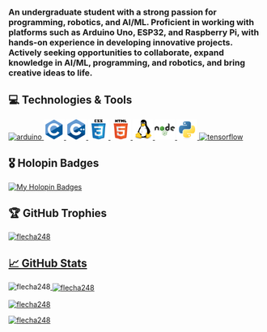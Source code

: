 <h3 align="left">An undergraduate student with a strong passion for programming, robotics, and AI/ML. Proficient in working with platforms such as Arduino Uno, ESP32, and Raspberry Pi, with hands-on experience in developing innovative projects. Actively seeking opportunities to collaborate, expand knowledge in AI/ML, programming, and robotics, and bring creative ideas to life.</h3>

## 💻 Technologies & Tools</h3>
<p align="left"> <a href="https://www.arduino.cc/" target="_blank" rel="noreferrer"> <img src="https://cdn.worldvectorlogo.com/logos/arduino-1.svg" alt="arduino" width="40" height="40"/> </a> <a href="https://www.cprogramming.com/" target="_blank" rel="noreferrer"> <img src="https://raw.githubusercontent.com/devicons/devicon/master/icons/c/c-original.svg" alt="c" width="40" height="40"/> </a> <a href="https://www.w3schools.com/cpp/" target="_blank" rel="noreferrer"> <img src="https://raw.githubusercontent.com/devicons/devicon/master/icons/cplusplus/cplusplus-original.svg" alt="cplusplus" width="40" height="40"/> </a> <a href="https://www.w3schools.com/css/" target="_blank" rel="noreferrer"> <img src="https://raw.githubusercontent.com/devicons/devicon/master/icons/css3/css3-original-wordmark.svg" alt="css3" width="40" height="40"/> </a> <a href="https://www.w3.org/html/" target="_blank" rel="noreferrer"> <img src="https://raw.githubusercontent.com/devicons/devicon/master/icons/html5/html5-original-wordmark.svg" alt="html5" width="40" height="40"/> </a> <a href="https://www.linux.org/" target="_blank" rel="noreferrer"> <img src="https://raw.githubusercontent.com/devicons/devicon/master/icons/linux/linux-original.svg" alt="linux" width="40" height="40"/> </a> <a href="https://nodejs.org" target="_blank" rel="noreferrer"> <img src="https://raw.githubusercontent.com/devicons/devicon/master/icons/nodejs/nodejs-original-wordmark.svg" alt="nodejs" width="40" height="40"/> </a> <a href="https://www.python.org" target="_blank" rel="noreferrer"> <img src="https://raw.githubusercontent.com/devicons/devicon/master/icons/python/python-original.svg" alt="python" width="40" height="40"/> </a> <a href="https://www.tensorflow.org" target="_blank" rel="noreferrer"> <img src="https://www.vectorlogo.zone/logos/tensorflow/tensorflow-icon.svg" alt="tensorflow" width="40" height="40"/> </a> </p>


## 🎖️ Holopin Badges
[![My Holopin Badges](https://holopin.me/dassohamofficial)](https://holopin.io/@dassohamofficial)

## 🏆 GitHub Trophies
<a href="https://github.com/ryo-ma/github-profile-trophy"><img src="https://github-profile-trophy.vercel.app/?username=flecha248&theme=onedark" alt="flecha248" />



## 📈 GitHub Stats
<p><img align="left" src="https://github-readme-stats.vercel.app/api/top-langs?username=flecha248&show_icons=true&locale=en&layout=compact&theme=dark" alt="flecha248" /></p>

<p>&nbsp;<img align="center" src="https://github-readme-stats.vercel.app/api?username=flecha248&show_icons=true&locale=en&theme=dark" alt="flecha248" /></p>

<p><img align="center" src="https://github-readme-streak-stats.herokuapp.com/?user=flecha248&theme=dark" alt="flecha248" /></p>

<p align="left"> <img src="https://komarev.com/ghpvc/?username=flecha248&label=Profile%20views&color=0e75b6&style=flat" alt="flecha248" /> </p>

